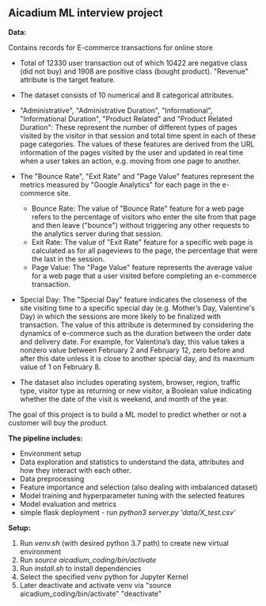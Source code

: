 
## Aicadium ML interview project 

**Data:**

Contains records for E-commerce transactions for online store
- Total of 12330 user transaction out of which 10422 are negative class (did not buy) and 1908 are positive class (bought product). "Revenue" attribute is the target feature.

- The dataset consists of 10 numerical and 8 categorical attributes.

- "Administrative", "Administrative Duration", "Informational", "Informational Duration", "Product Related" and "Product Related Duration": These represent the number of different types of pages visited by the visitor in that session and total time spent in each of these page categories. The values of these features are derived from the URL information of the pages visited by the user and updated in real time when a user takes an action, e.g. moving from one page to another.

- The "Bounce Rate", "Exit Rate" and "Page Value" features represent the metrics measured by "Google Analytics" for each page in the e-commerce site.
    - Bounce Rate: The value of "Bounce Rate" feature for a web page refers to the percentage of visitors who enter the site from that page and then leave ("bounce") without triggering any other requests to the analytics server during that session.
    - Exit Rate: The value of "Exit Rate" feature for a specific web page is calculated as for all pageviews to the page, the percentage that were the last in the session.
    - Page Value: The "Page Value" feature represents the average value for a web page that a user visited before completing an e-commerce transaction.

- Special Day: The "Special Day" feature indicates the closeness of the site visiting time to a specific special day (e.g. Mother’s Day, Valentine's Day) in which the sessions are more likely to be finalized with transaction.
The value of this attribute is determined by considering the dynamics of e-commerce such as the duration between the order date and delivery date.
For example, for Valentina’s day, this value takes a nonzero value between February 2 and February 12, zero before and after this date unless it is close to another special day, and its maximum value of 1 on February 8.

- The dataset also includes operating system, browser, region, traffic type, visitor type as returning or new visitor, a Boolean value indicating whether the date of the visit is weekend, and month of the year.

The goal of this project is to build a ML model to predict whether or not a customer will buy the product.

**The pipeline includes:**
- Environment setup
- Data exploration and statistics to understand the data, attributes and how they interact with each other.
- Data preprocessing
- Feature importance and selection (also dealing with imbalanced dataset)
- Model training and hyperparameter tuning with the selected features
- Model evaluation and metrics
- simple flask deployment - run *python3 server.py 'data/X_test.csv'*

**Setup:**
1) Run *venv.sh* (with desired python 3.7 path) to create new virtual environment
2) Run *source aicadium_coding/bin/activate*
3) Run *install.sh* to install dependencies
4) Select the specified venv python for Jupyter Kernel
5) Later deactivate and activate venv via "source aicadium_coding/bin/activate" "deactivate"